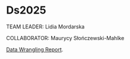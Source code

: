 # Ds2025
TEAM LEADER: Lidia Mordarska

COLLABORATOR: Maurycy Słończewski-Mahlke

[Data Wrangling Report](lab1.md).


